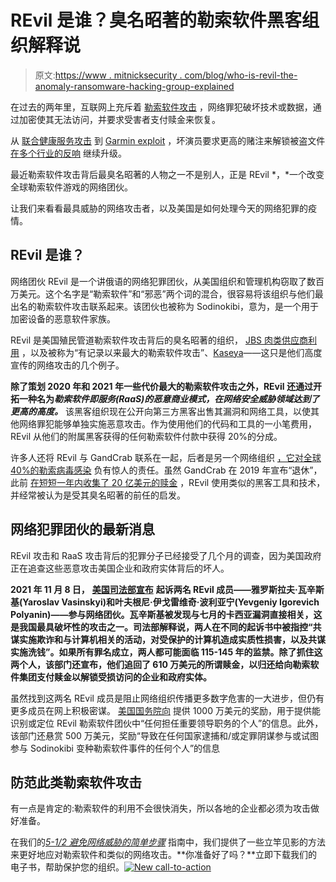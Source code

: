 # REvil 是谁？臭名昭著的勒索软件黑客组织解释说

> 原文:[https://www . mitnicksecurity . com/blog/who-is-revil-the-anomaly-ransomware-hacking-group-explained](https://www.mitnicksecurity.com/blog/who-is-revil-the-notorious-ransomware-hacking-group-explained)

在过去的两年里，互联网上充斥着 [勒索软件攻击](https://www.mitnicksecurity.com/blog/what-is-a-ransomware-attack) ，网络罪犯破坏技术或数据，通过加密使其无法访问，并要求受害者支付赎金来恢复。

从 [联合健康服务攻击](https://www.mitnicksecurity.com/blog/an-overview-of-the-2020-uhs-ransomware-attack) 到 [Garmin exploit](https://www.mitnicksecurity.com/blog/2020-garmin-ransomware-attack) ，坏演员要求更高的赌注来解锁被盗文件 [在多个行业的反响](https://www.mitnicksecurity.com/blog/the-top-industries-being-targeted-in-ransomware-attacks) 继续升级。

最近勒索软件攻击背后最臭名昭著的人物之一不是别人，正是 REvil *，*一个改变全球勒索软件游戏的网络团伙。

让我们来看看最具威胁的网络攻击者，以及美国是如何处理今天的网络犯罪的疫情。

## REvil 是谁？

网络团伙 REvil 是一个讲俄语的网络犯罪团伙，从美国组织和管理机构窃取了数百万美元。这个名字是“勒索软件”和“邪恶”两个词的混合，很容易将该组织与他们最出名的勒索软件攻击联系起来。该团伙也被称为 Sodinokibi，意为，是一个用于加密设备的恶意软件家族。

REvil 是美国殖民管道勒索软件攻击背后的臭名昭著的组织， [JBS 肉类供应商利用](https://www.mitnicksecurity.com/blog/an-overview-of-the-2021-jbs-meat-supplier-ransomware-attack) ，以及被称为“有记录以来最大的勒索软件攻击”、[Kaseya](https://www.mitnicksecurity.com/blog/an-overview-of-kaseya-the-biggest-ransomware-attack-on-record)——这只是他们高度宣传的网络攻击的几个例子。

**除了策划 2020 年和 2021 年一些代价最大的勒索软件攻击之外，REvil 还通过开拓一种名为*勒索软件即服务(RaaS)的恶意商业模式，在网络安全威胁领域达到了更高的高度。*** 该黑客组织现在公开向第三方黑客出售其漏洞和网络工具，以使其他网络罪犯能够单独实施恶意攻击。作为使用他们的代码和工具的一小笔费用，REvil 从他们的附属黑客获得的任何勒索软件付款中获得 20%的分成。

许多人还将 REvil 与 GandCrab 联系在一起，后者是另一个网络组织 [，它对全球 40%的勒索病毒感染](https://www.zdnet.com/article/bitdefender-releases-third-gandcrab-ransomware-free-decrypter-in-the-past-year/) 负有惊人的责任。虽然 GandCrab 在 2019 年宣布“退休”，此前 [在短短一年内收集了 20 亿美元的赎金](https://fortune.com/2021/07/07/what-is-revil-ransomware-attack-kaseya/) ，REvil 使用类似的黑客工具和技术，并经常被认为是受其臭名昭著的前任的启发。

## 网络犯罪团伙的最新消息

REvil 攻击和 RaaS 攻击背后的犯罪分子已经接受了几个月的调查，因为美国政府正在追查这些恶意攻击美国企业和政府实体背后的坏人。

**2021 年 11 月 8 日，** [**美国司法部宣布**](https://www.justice.gov/opa/pr/ukrainian-arrested-and-charged-ransomware-attack-kaseya) **起诉两名 REvil 成员——雅罗斯拉夫·瓦辛斯基(Yaroslav Vasinskyi)和叶夫根尼·伊戈雷维奇·波利亚宁(Yevgeniy Igorevich Polyanin)——参与网络团伙。瓦辛斯基被发现与七月的卡西亚漏洞直接相关，这是我国最具破坏性的攻击之一。司法部解释说，两人在不同的起诉书中被指控“共谋实施欺诈和与计算机相关的活动，对受保护的计算机造成实质性损害，以及共谋实施洗钱”。如果所有罪名成立，两人都可能面临 115-145 年的监禁。除了抓住这两个人，该部门还宣布，他们追回了 610 万美元的所谓赎金，以归还给向勒索软件集团支付赎金以解锁受损访问的企业和政府实体。**

虽然找到这两名 REvil 成员是阻止网络组织传播更多数字危害的一大进步，但仍有更多成员在网上积极密谋。 [美国国务院向](https://www.npr.org/2021/11/08/1053599349/u-s-indicts-2-men-behind-ransomware-attacks-over-the-summer) 提供 1000 万美元的奖励，用于提供能识别或定位 REvil 勒索软件团伙中“任何担任重要领导职务的个人”的信息。此外，该部门还悬赏 500 万美元，奖励“导致在任何国家逮捕和/或定罪阴谋参与或试图参与 Sodinokibi 变种勒索软件事件的任何个人”的信息

## 防范此类勒索软件攻击

有一点是肯定的:勒索软件的利用不会很快消失，所以各地的企业都必须为攻击做好准备。

在我们的[*5-1/2 避免网络威胁的简单步骤*](https://www.mitnicksecurity.com/lp-easy-steps-to-avoid-cyber-threats) 指南中，我们提供了一些立竿见影的方法来更好地应对勒索软件和类似的网络攻击。**你准备好了吗？**立即下载我们的电子书，帮助保护您的组织。[![New call-to-action](../Images/95ee2efaa0b0e1050f47338da41f7869.png)](https://cta-redirect.hubspot.com/cta/redirect/3875471/7f9b1de1-cf7c-4700-8892-cdf9402b32cf)